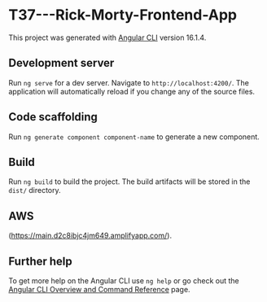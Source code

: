 # T37---Rick-Morty-Frontend-App

This project was generated with [Angular CLI](https://github.com/angular/angular-cli) version 16.1.4.

## Development server

Run `ng serve` for a dev server. Navigate to `http://localhost:4200/`. The application will automatically reload if you change any of the source files.

## Code scaffolding

Run `ng generate component component-name` to generate a new component.

## Build

Run `ng build` to build the project. The build artifacts will be stored in the `dist/` directory.

## AWS

(https://main.d2c8ibjc4jm649.amplifyapp.com/).

## Further help

To get more help on the Angular CLI use `ng help` or go check out the [Angular CLI Overview and Command Reference](https://angular.io/cli) page.
